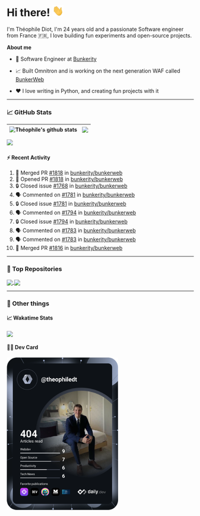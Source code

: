 # Hi there! <img src="./wave.gif" width="30px" height="30px" />

I'm Théophile Diot, I'm 24 years old and a passionate Software engineer from France 🇫🇷, I love building fun experiments and open-source projects.

**About me**

- 💼 Software Engineer at [Bunkerity](https://www.bunkerity.com/)

- 📈 Built Omnitron and is working on the next generation WAF called [BunkerWeb](https://www.bunkerweb.io)

- ❤️ I love writing in Python, and creating fun projects with it

---

### 📈 GitHub Stats

| <img align="center" src="https://github-readme-stats.vercel.app/api?username=TheophileDiot&show_icons=true&include_all_commits=true&theme=algolia&hide_border=true&rank_icon=github" alt="Théophile's github stats" /> | <img align="center" src="https://github-readme-stats.vercel.app/api/top-langs/?username=TheophileDiot&layout=compact&theme=algolia&hide_border=true" /> |
| ---------------------------------------------------------------------------------------------------------------------------------------------------------------------------------------------------------------------- | ------------------------------------------------------------------------------------------------------------------------------------------------------- |

![](https://github-readme-activity-graph.vercel.app/graph?username=TheophileDiot&theme=tokyo-night)

#### :zap: Recent Activity

<!--START_SECTION:activity-->
1. 🎉 Merged PR [#1818](https://github.com/bunkerity/bunkerweb/pull/1818) in [bunkerity/bunkerweb](https://github.com/bunkerity/bunkerweb)
2. 💪 Opened PR [#1818](https://github.com/bunkerity/bunkerweb/pull/1818) in [bunkerity/bunkerweb](https://github.com/bunkerity/bunkerweb)
3. 🔒 Closed issue [#1768](https://github.com/bunkerity/bunkerweb/issues/1768) in [bunkerity/bunkerweb](https://github.com/bunkerity/bunkerweb)
4. 🗣 Commented on [#1781](https://github.com/bunkerity/bunkerweb/issues/1781#issuecomment-2560936822) in [bunkerity/bunkerweb](https://github.com/bunkerity/bunkerweb)
5. 🔒 Closed issue [#1781](https://github.com/bunkerity/bunkerweb/issues/1781) in [bunkerity/bunkerweb](https://github.com/bunkerity/bunkerweb)
6. 🗣 Commented on [#1794](https://github.com/bunkerity/bunkerweb/issues/1794#issuecomment-2560935516) in [bunkerity/bunkerweb](https://github.com/bunkerity/bunkerweb)
7. 🔒 Closed issue [#1794](https://github.com/bunkerity/bunkerweb/issues/1794) in [bunkerity/bunkerweb](https://github.com/bunkerity/bunkerweb)
8. 🗣 Commented on [#1783](https://github.com/bunkerity/bunkerweb/issues/1783#issuecomment-2560934187) in [bunkerity/bunkerweb](https://github.com/bunkerity/bunkerweb)
9. 🗣 Commented on [#1783](https://github.com/bunkerity/bunkerweb/issues/1783#issuecomment-2560928490) in [bunkerity/bunkerweb](https://github.com/bunkerity/bunkerweb)
10. 🎉 Merged PR [#1816](https://github.com/bunkerity/bunkerweb/pull/1816) in [bunkerity/bunkerweb](https://github.com/bunkerity/bunkerweb)
<!--END_SECTION:activity-->

---

### 🔧 Top Repositories

<a href="https://github.com/bunkerity/bunkerweb">
  <img align="center" src="https://github-readme-stats.vercel.app/api/pin/?username=Bunkerity&repo=bunkerweb&theme=algolia" />
</a>
<a href="https://github.com/TheophileDiot/Omnitron">
  <img align="center" src="https://github-readme-stats.vercel.app/api/pin/?username=TheophileDiot&repo=Omnitron&theme=algolia" />
</a>

---

### 🎉 Other things

#### 📈 Wakatime Stats

<a href="https://wakatime.com/@theophile_bunkerity">
  <img align="center" src="https://github-readme-stats.vercel.app/api/wakatime?username=3aa5ce41-c253-43d9-8441-a721e446a45f&layout=compact&theme=algolia" />
</a>

#### 👨‍💻 Dev Card

<a href="https://app.daily.dev/TheophileDt">
  <img src="./devcard.svg" width="300" alt="Théophile Diot's Dev Card"/>
</a>
